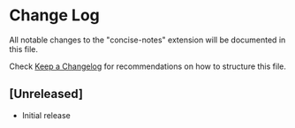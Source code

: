 # Change Log

All notable changes to the "concise-notes" extension will be documented in this file.

Check [Keep a Changelog](http://keepachangelog.com/) for recommendations on how to structure this file.

## [Unreleased]

- Initial release